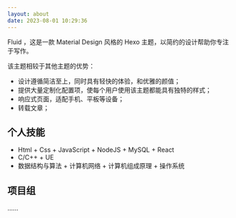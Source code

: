 ```yaml
---
layout: about
date: 2023-08-01 10:29:36
---
```


Fluid ，这是一款 Material Design 风格的 Hexo 主题，以简约的设计帮助你专注于写作。

该主题相较于其他主题的优势：

- 设计遵循简洁至上，同时具有轻快的体验，和优雅的颜值；
- 提供大量定制化配置项，使每个用户使用该主题都能具有独特的样式；
- 响应式页面，适配手机、平板等设备；
- 转载文章；

## 个人技能

- Html + Css + JavaScript + NodeJS + MySQL + React
- C/C++ + UE
- 数据结构与算法 + 计算机网络 + 计算机组成原理 + 操作系统

## 项目组

......